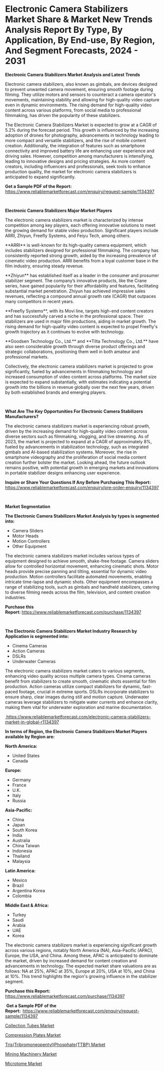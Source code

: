 <p><h1>Electronic Camera Stabilizers Market Share & Market New Trends Analysis Report By Type, By Application, By End-use, By Region, And Segment Forecasts, 2024 - 2031</h1></p><p><strong>Electronic Camera Stabilizers Market Analysis and Latest Trends</strong></p>
<p><p>Electronic camera stabilizers, also known as gimbals, are devices designed to prevent unwanted camera movement, ensuring smooth footage during filming. They utilize motors and sensors to counteract a camera operator's movements, maintaining stability and allowing for high-quality video capture even in dynamic environments. The rising demand for high-quality video content across various platforms, from social media to professional filmmaking, has driven the popularity of these stabilizers.</p><p>The Electronic Camera Stabilizers Market is expected to grow at a CAGR of 5.2% during the forecast period. This growth is influenced by the increasing adoption of drones for photography, advancements in technology leading to more compact and versatile stabilizers, and the rise of mobile content creation. Additionally, the integration of features such as smartphone connectivity and improved battery life are enhancing user experience and driving sales. However, competition among manufacturers is intensifying, leading to innovative designs and pricing strategies. As more content creators, including influencers and professionals, seek tools to enhance production quality, the market for electronic camera stabilizers is anticipated to expand significantly.</p></p>
<p><strong>Get a Sample PDF of the Report:&nbsp;</strong> <a href="https://www.reliablemarketforecast.com/enquiry/request-sample/1134397?utm_campaign=1130&utm_medium=2&utm_source=Github&utm_content=ia&utm_term=18122024&utm_id=electronic-camera-stabilizers">https://www.reliablemarketforecast.com/enquiry/request-sample/1134397</a></p>
<p>&nbsp;</p>
<p><strong>Electronic Camera Stabilizers Major Market Players</strong></p>
<p><p>The electronic camera stabilizers market is characterized by intense competition among key players, each offering innovative solutions to meet the growing demand for stable video production. Significant players include ARRI, Zhiyun, Freefly Systems, and Feiyu Tech, among others. </p><p>**ARRI** is well-known for its high-quality camera equipment, which includes stabilizers designed for professional filmmaking. The company has consistently reported strong growth, aided by the increasing prevalence of cinematic video production. ARRI benefits from a loyal customer base in the film industry, ensuring steady revenue.</p><p>**Zhiyun** has established itself as a leader in the consumer and prosumer stabilizer segment. The company’s innovative products, like the Crane series, have gained popularity for their affordability and features, facilitating substantial market penetration. Zhiyun has achieved impressive sales revenues, reflecting a compound annual growth rate (CAGR) that outpaces many competitors in recent years.</p><p>**Freefly Systems**, with its Movi line, targets high-end content creators and has successfully carved a niche in the professional space. Their stabilizers are used in major film productions, aiding in market growth. The rising demand for high-quality video content is expected to propel Freefly's growth trajectory as it continues to evolve with technology.</p><p>**Goodsen Technology Co., Ltd.** and **Tilta Technology Co., Ltd.** have also seen considerable growth through diverse product offerings and strategic collaborations, positioning them well in both amateur and professional markets.</p><p>Collectively, the electronic camera stabilizers market is projected to grow significantly, fueled by advancements in filmmaking technology and increased consumption of video content across platforms. The market size is expected to expand substantially, with estimates indicating a potential growth into the billions in revenue globally over the next few years, driven by both established brands and emerging players.</p></p>
<p>&nbsp;</p>
<p><strong>What Are The Key Opportunities For Electronic Camera Stabilizers Manufacturers?</strong></p>
<p><p>The electronic camera stabilizers market is experiencing robust growth, driven by the increasing demand for high-quality video content across diverse sectors such as filmmaking, vlogging, and live streaming. As of 2023, the market is projected to expand at a CAGR of approximately 8%, fueled by advancements in stabilization technology, such as integrated gimbals and AI-based stabilization systems. Moreover, the rise in smartphone videography and the proliferation of social media content creation further bolster the market. Looking ahead, the future outlook remains positive, with potential growth in emerging markets and innovations in portable stabilizer designs enhancing user experience.</p></p>
<p><strong>Inquire or Share Your Questions If Any Before Purchasing This Report:</strong> <a href="https://www.reliablemarketforecast.com/enquiry/pre-order-enquiry/1134397?utm_campaign=1130&utm_medium=2&utm_source=Github&utm_content=ia&utm_term=18122024&utm_id=electronic-camera-stabilizers">https://www.reliablemarketforecast.com/enquiry/pre-order-enquiry/1134397</a></p>
<p>&nbsp;</p>
<p><strong>Market Segmentation</strong></p>
<p><strong>The Electronic Camera Stabilizers Market Analysis by types is segmented into:</strong></p>
<p><ul><li>Camera Sliders</li><li>Motor Heads</li><li>Motion Controllers</li><li>Other Equipment</li></ul></p>
<p><p>The electronic camera stabilizers market includes various types of equipment designed to achieve smooth, shake-free footage. Camera sliders allow for controlled horizontal movement, enhancing cinematic shots. Motor heads provide precise panning and tilting, essential for dynamic video production. Motion controllers facilitate automated movements, enabling intricate time-lapse and dynamic shots. Other equipment encompasses a range of stabilizing tools, such as gimbals and handheld stabilizers, catering to diverse filming needs across the film, television, and content creation industries.</p></p>
<p><strong>Purchase this Report:&nbsp;</strong><a href="https://www.reliablemarketforecast.com/purchase/1134397?utm_campaign=1130&utm_medium=2&utm_source=Github&utm_content=ia&utm_term=18122024&utm_id=electronic-camera-stabilizers">https://www.reliablemarketforecast.com/purchase/1134397</a></p>
<p>&nbsp;</p>
<p><strong>The Electronic Camera Stabilizers Market Industry Research by Application is segmented into:</strong></p>
<p><ul><li>Cinema Cameras</li><li>Action Cameras</li><li>DSLRs</li><li>Underwater Cameras</li></ul></p>
<p><p>The electronic camera stabilizers market caters to various segments, enhancing video quality across multiple camera types. Cinema cameras benefit from stabilizers to create smooth, cinematic shots essential for film production. Action cameras utilize compact stabilizers for dynamic, fast-paced footage, crucial in extreme sports. DSLRs incorporate stabilizers to ensure sharp, clear images during still and motion capture. Underwater cameras leverage stabilizers to mitigate water currents and enhance clarity, making them vital for underwater exploration and marine documentation.</p></p>
<p><a href="https://www.reliablemarketforecast.com/electronic-camera-stabilizers-market-in-global-r1134397?utm_campaign=1130&utm_medium=2&utm_source=Github&utm_content=ia&utm_term=18122024&utm_id=electronic-camera-stabilizers">&nbsp;https://www.reliablemarketforecast.com/electronic-camera-stabilizers-market-in-global-r1134397</a></p>
<p><strong>In terms of Region, the Electronic Camera Stabilizers Market Players available by Region are:</strong></p>
<p>
    <p> <strong> North America: </strong>
        <ul>
            <li>United States</li>
            <li>Canada</li>
        </ul>
        </p> 
    <p> <strong> Europe: </strong>
        <ul>
            <li>Germany</li>
            <li>France</li>
            <li>U.K.</li>
            <li>Italy</li>
            <li>Russia</li>
        </ul>
        </p> 
    <p> <strong> Asia-Pacific: </strong>
        <ul>
            <li>China</li>
            <li>Japan</li>
            <li>South Korea</li>
            <li>India</li>
            <li>Australia</li>
            <li>China Taiwan</li>
            <li>Indonesia</li>
            <li>Thailand</li>
            <li>Malaysia</li>
        </ul>
        </p> 
    <p> <strong> Latin America: </strong>
        <ul>
            <li>Mexico</li>
            <li>Brazil</li>
            <li>Argentina Korea</li>
            <li>Colombia</li>
        </ul>
        </p> 
    <p> <strong> Middle East & Africa: </strong>
        <ul>
            <li>Turkey</li>
            <li>Saudi</li>
            <li>Arabia</li>
            <li>UAE</li>
            <li>Korea</li>
        </ul>
    </p>
    </p>
<p><p>The electronic camera stabilizers market is experiencing significant growth across various regions, notably North America (NA), Asia-Pacific (APAC), Europe, the USA, and China. Among these, APAC is anticipated to dominate the market, driven by increased demand for content creation and advancements in technology. The expected market share valuations are as follows: NA at 25%, APAC at 35%, Europe at 20%, USA at 10%, and China at 10%. This trend highlights the region's growing influence in the stabilizer segment.</p></p>
<p><strong>Purchase this Report: </strong><a href="https://www.reliablemarketforecast.com/purchase/1134397?utm_campaign=1130&utm_medium=2&utm_source=Github&utm_content=ia&utm_term=18122024&utm_id=electronic-camera-stabilizers">https://www.reliablemarketforecast.com/purchase/1134397</a></p>
<p>&nbsp;<strong>Get a Sample PDF of the Report:&nbsp;&nbsp;</strong><a href="https://www.reliablemarketforecast.com/enquiry/request-sample/1134397?utm_campaign=1130&utm_medium=2&utm_source=Github&utm_content=ia&utm_term=18122024&utm_id=electronic-camera-stabilizers">https://www.reliablemarketforecast.com/enquiry/request-sample/1134397</a></p>
<p><strong></strong></p>
<p><p><a href="https://www.linkedin.com/pulse/from-2024-2031-industryrevenue-generation-current-cagr6as-txuqf?utm_campaign=1130&utm_medium=2&utm_source=Github&utm_content=ia&utm_term=18122024&utm_id=electronic-camera-stabilizers">Collection Tubes Market</a></p><p><a href="https://www.linkedin.com/pulse/market-demand-revenue-compression-plates-industry-from-2024-9tpdf?utm_campaign=1130&utm_medium=2&utm_source=Github&utm_content=ia&utm_term=18122024&utm_id=electronic-camera-stabilizers">Compression Plates Market</a></p><p><a href="https://github.com/RickHolmes3/Market-Research-Report-List-7/blob/main/tristribromoneopentylphosphatettbp-market.md?utm_campaign=1130&utm_medium=2&utm_source=Github&utm_content=ia&utm_term=18122024&utm_id=electronic-camera-stabilizers">Tris(Tribromoneopentyl)Phosphate(TTBP) Market</a></p><p><a href="https://www.linkedin.com/pulse/comprehensive-analysis-mining-machinery-market-20242031-projected-t8xpf?utm_campaign=1130&utm_medium=2&utm_source=Github&utm_content=ia&utm_term=18122024&utm_id=electronic-camera-stabilizers">Mining Machinery Market</a></p><p><a href="https://www.linkedin.com/pulse/microtome-market-outlook-projected-143-cagr-from-2024-2031-covering-0esof?utm_campaign=1130&utm_medium=2&utm_source=Github&utm_content=ia&utm_term=18122024&utm_id=electronic-camera-stabilizers">Microtome Market</a></p></p>